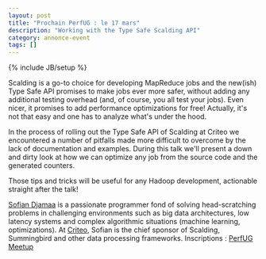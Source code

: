 ```yaml
---
layout: post
title: "Prochain PerfUG : le 17 mars"
description: "Working with the Type Safe Scalding API"
category: annonce-event
tags: []
---
```

{% include JB/setup %}

Scalding is a go-to choice for developing MapReduce jobs and the new(ish) Type Safe API promises to make jobs ever more safer, without adding any additional testing overhead (and, of course, you all test your jobs). Even nicer, it promises to add performance optimizations for free! Actually, it's not that easy and one has to analyze what's under the hood. 
<!-- more -->

In the process of rolling out the Type Safe API of Scalding at Criteo we encountered a number of pitfalls made more difficult to overcome by the lack of documentation and examples. During this talk we'll present a down and dirty look at how we can optimize any job from the source code and the generated counters.

Those tips and tricks will be useful for any Hadoop development, actionable straight after the talk!

[Sofian Djamaa](https://twitter.com/sdjamaa) is a passionate programmer fond of solving head-scratching problems in challenging environments such as big data architectures, low latency systems and complex algorithmic situations (machine learning, optimizations). At [Criteo](http://www.criteo.com/), Sofian is the chief sponsor of Scalding, Summingbird and other data processing frameworks.
Inscriptions : [PerfUG Meetup](http://www.meetup.com/fr-FR/PerfUG/events/229433413)
